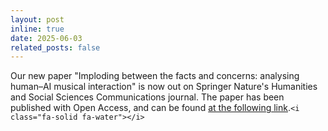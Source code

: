 ```yaml
---
layout: post
inline: true
date: 2025-06-03
related_posts: false
---
```


Our new paper "Imploding between the facts and concerns: analysing human–AI musical interaction" is now out on Springer Nature's Humanities and Social Sciences Communications journal. The paper has been published with Open Access, and can be found [at the following link](https://www.nature.com/articles/s41599-025-04533-4).`<i class="fa-solid fa-water"></i>`